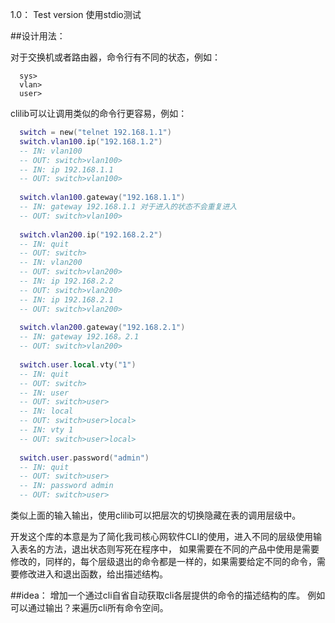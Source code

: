 1.0：
  Test version
  使用stdio测试

  
  
##设计用法：

  对于交换机或者路由器，命令行有不同的状态，例如：
```
  sys>
  vlan>
  user>
```

  clilib可以让调用类似的命令行更容易，例如：
```lua
  switch = new("telnet 192.168.1.1")
  switch.vlan100.ip("192.168.1.2")
  -- IN: vlan100
  -- OUT: switch>vlan100>
  -- IN: ip 192.168.1.1
  -- OUT: switch>vlan100>
  
  switch.vlan100.gateway("192.168.1.1")
  -- IN: gateway 192.168.1.1 对于进入的状态不会重复进入
  -- OUT: switch>vlan100>
  
  switch.vlan200.ip("192.168.2.2")
  -- IN: quit
  -- OUT: switch>
  -- IN: vlan200
  -- OUT: switch>vlan200>
  -- IN: ip 192.168.2.2
  -- OUT: switch>vlan200>
  -- IN: ip 192.168.2.1
  -- OUT: switch>vlan200>
  
  switch.vlan200.gateway("192.168.2.1")
  -- IN: gateway 192.168。2.1
  -- OUT: switch>vlan200>
  
  switch.user.local.vty("1")
  -- IN: quit
  -- OUT: switch>
  -- IN: user
  -- OUT: switch>user>
  -- IN: local
  -- OUT: switch>user>local>
  -- IN: vty 1
  -- OUT: switch>user>local>
  
  switch.user.password("admin")
  -- IN: quit
  -- OUT: switch>user>
  -- IN: password admin
  -- OUT: switch>user>
```

类似上面的输入输出，使用clilib可以把层次的切换隐藏在表的调用层级中。

开发这个库的本意是为了简化我司核心网软件CLI的使用，进入不同的层级使用输入表名的方法，退出状态则写死在程序中，
如果需要在不同的产品中使用是需要修改的，同样的，每个层级退出的命令都是一样的，如果需要给定不同的命令，需要修改进入和退出函数，给出描述结构。


##idea：
  增加一个通过cli自省自动获取cli各层提供的命令的描述结构的库。
  例如可以通过输出？来遍历cli所有命令空间。
  
  
  

